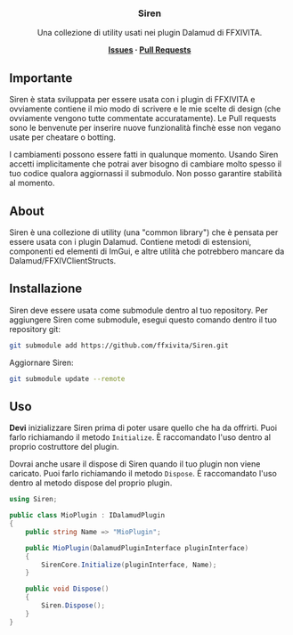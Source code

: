 ﻿<div align="center">

### Siren
Una collezione di utility usati nei plugin Dalamud di FFXIVITA.

**[Issues](https://github.com/ffxivita/Siren/issues) · [Pull Requests](https://github.com/ffxivita/Siren/pulls)**

</div>

## Importante

Siren è stata sviluppata per essere usata con i plugin di FFXIVITA e ovviamente contiene il mio modo di scrivere e le mie scelte di design (che ovviamente vengono tutte commentate accuratamente). Le Pull requests sono le benvenute per inserire nuove funzionalità finchè esse non vegano usate per cheatare o botting.

I cambiamenti possono essere fatti in qualunque momento. Usando Siren accetti implicitamente che potrai aver bisogno di cambiare molto spesso il tuo codice qualora aggiornassi il submodulo. Non posso garantire stabilità al momento.

## About

Siren è una collezione di utility (una "common library") che è pensata per essere usata con i plugin Dalamud. Contiene metodi di estensioni, componenti ed elementi di ImGui, e altre utilità che potrebbero mancare da Dalamud/FFXIVClientStructs.

## Installazione

Siren deve essere usata come submodule dentro al tuo repository. Per aggiungere Siren come submodule, esegui questo comando dentro il tuo repository git:

```bash
git submodule add https://github.com/ffxivita/Siren.git
```

Aggiornare Siren:

```bash
git submodule update --remote
```

## Uso

**Devi** inizializzare Siren prima di poter usare quello che ha da offrirti. Puoi farlo richiamando il metodo  `Initialize`. È raccomandato l'uso dentro al proprio costruttore del plugin.

Dovrai anche usare il dispose di Siren quando il tuo plugin non viene caricato. Puoi farlo richiamando il metodo `Dispose`. È raccomandato l'uso dentro al metodo dispose del proprio plugin.

```csharp
using Siren;

public class MioPlugin : IDalamudPlugin
{
    public string Name => "MioPlugin";

    public MioPlugin(DalamudPluginInterface pluginInterface)
    {
        SirenCore.Initialize(pluginInterface, Name);
    }

    public void Dispose()
    {
        Siren.Dispose();
    }
}
```